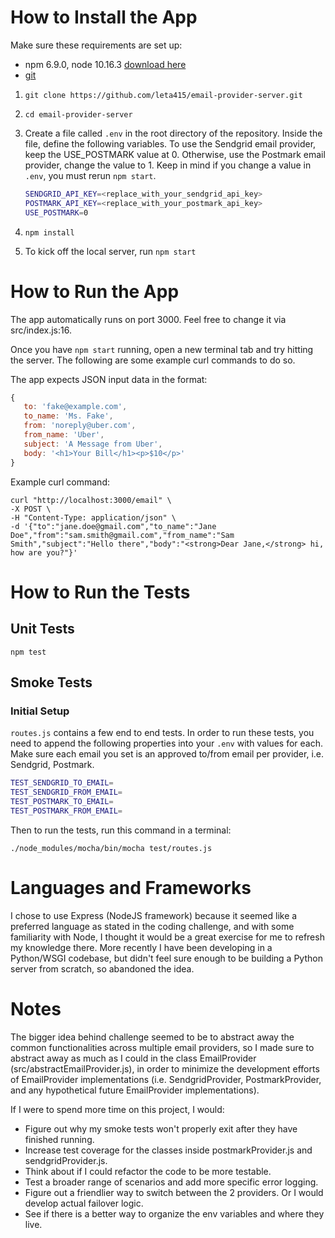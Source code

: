 # How to Install the App

Make sure these requirements are set up: 
- npm 6.9.0, node 10.16.3 [download here](https://nodejs.org/en/)
- [git](https://git-scm.com/book/en/v2/Getting-Started-Installing-Git)

1. `git clone https://github.com/leta415/email-provider-server.git`
2. `cd email-provider-server`
3. Create a file called `.env` in the root directory of the repository. Inside the file, define the following variables. To use the Sendgrid email provider, keep the USE_POSTMARK value at 0. Otherwise, use the Postmark email provider, change the value to 1. Keep in mind if you change a value in `.env`, you must rerun `npm start`.

   ```bash
   SENDGRID_API_KEY=<replace_with_your_sendgrid_api_key>
   POSTMARK_API_KEY=<replace_with_your_postmark_api_key>
   USE_POSTMARK=0
   ```
4. `npm install`
5. To kick off the local server, run `npm start`  

# How to Run the App

The app automatically runs on port 3000. Feel free to change it via src/index.js:16.

Once you have `npm start` running, open a new terminal tab and try hitting the server. The following are some example curl commands to do so.

The app expects JSON input data in the format:

```javascript
{    
   to: 'fake@example.com',
   to_name: 'Ms. Fake',
   from: 'noreply@uber.com',
   from_name: 'Uber',
   subject: 'A Message from Uber',
   body: '<h1>Your Bill</h1><p>$10</p>'
}
```

Example curl command:

```
curl "http://localhost:3000/email" \
-X POST \
-H "Content-Type: application/json" \
-d '{"to":"jane.doe@gmail.com","to_name":"Jane Doe","from":"sam.smith@gmail.com","from_name":"Sam Smith","subject":"Hello there","body":"<strong>Dear Jane,</strong> hi, how are you?"}'
```

# How to Run the Tests

## Unit Tests

`npm test`

## Smoke Tests

### Initial Setup

`routes.js` contains a few end to end tests. In order to run these tests, you need to append the following properties into your `.env` with values for each. Make sure each email you set is an approved to/from email per provider, i.e. Sendgrid, Postmark. 
```bash
TEST_SENDGRID_TO_EMAIL=
TEST_SENDGRID_FROM_EMAIL=
TEST_POSTMARK_TO_EMAIL=
TEST_POSTMARK_FROM_EMAIL=
```
Then to run the tests, run this command in a terminal:
```
./node_modules/mocha/bin/mocha test/routes.js
```

# Languages and Frameworks

I chose to use Express (NodeJS framework) because it seemed like a preferred language as stated in the coding challenge, and with some familiarity with Node, I thought it would be a great exercise for me to refresh my knowledge there. More recently I have been developing in a Python/WSGI codebase, but didn't feel sure enough to be building a Python server from scratch, so abandoned the idea.

# Notes
The bigger idea behind challenge seemed to be to abstract away the common functionalities across multiple email providers, so I made sure to abstract away as much as I could in the class EmailProvider (src/abstractEmailProvider.js), in order to minimize the development efforts of EmailProvider implementations (i.e. SendgridProvider, PostmarkProvider, and any hypothetical future EmailProvider implementations).

If I were to spend more time on this project, I would:
- Figure out why my smoke tests won't properly exit after they have finished running.
- Increase test coverage for the classes inside postmarkProvider.js and sendgridProvider.js.
- Think about if I could refactor the code to be more testable.
- Test a broader range of scenarios and add more specific error logging.
- Figure out a friendlier way to switch between the 2 providers. Or I would develop actual failover logic.
- See if there is a better way to organize the env variables and where they live.
